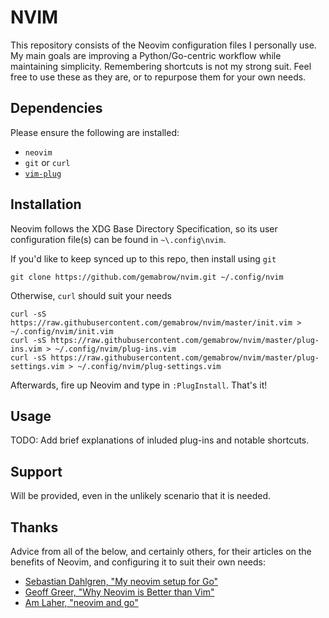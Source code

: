 # NVIM

This repository consists of the Neovim configuration files I personally use. My
main goals are improving a Python/Go-centric workflow while maintaining
simplicity. Remembering shortcuts is not my strong suit. Feel free to
use these as they are, or to repurpose them for your own needs.

## Dependencies

Please ensure the following are installed:
- `neovim`
- `git` or `curl`
- [`vim-plug`](https://github.com/junegunn/vim-plug)

## Installation

Neovim follows the XDG Base Directory Specification, so its user configuration
file(s) can be found in `~\.config\nvim`.

If you'd like to keep synced up to this repo, then install using `git`
```
git clone https://github.com/gemabrow/nvim.git ~/.config/nvim
```

Otherwise, `curl` should suit your needs
```
curl -sS https://raw.githubusercontent.com/gemabrow/nvim/master/init.vim > ~/.config/nvim/init.vim
curl -sS https://raw.githubusercontent.com/gemabrow/nvim/master/plug-ins.vim > ~/.config/nvim/plug-ins.vim
curl -sS https://raw.githubusercontent.com/gemabrow/nvim/master/plug-settings.vim > ~/.config/nvim/plug-settings.vim
```

Afterwards, fire up Neovim and type in `:PlugInstall`. That's it!

## Usage

TODO: Add brief explanations of inluded plug-ins and notable shortcuts.

## Support

Will be provided, even in the unlikely scenario that it is needed.

## Thanks

Advice from all of the below, and certainly others, for their articles on
the benefits of Neovim, and configuring it to suit their own needs:

- [Sebastian Dahlgren, "My neovim setup for Go"](https://hackernoon.com/my-neovim-setup-for-go-7f7b6e805876 )
- [Geoff Greer, "Why Neovim is Better than Vim"](https://geoff.greer.fm/2015/01/15/why-neovim-is-better-than-vim/ )
- [Am Laher, "neovim and go"](https://medium.com/@ambot/neovim-and-go-8f32e6390f71 )
